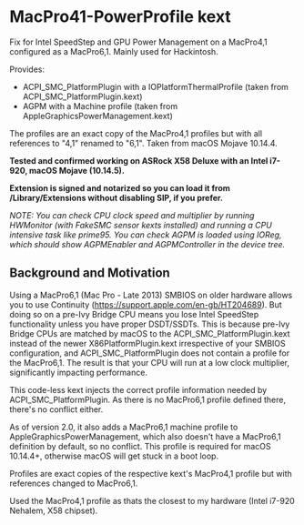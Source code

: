 # MacPro41-PowerProfile kext

Fix for Intel SpeedStep and GPU Power Management on a MacPro4,1 configured as a MacPro6,1. Mainly used for Hackintosh.

Provides:
- ACPI_SMC_PlatformPlugin with a IOPlatformThermalProfile (taken from ACPI_SMC_PlatformPlugin.kext)
- AGPM with a Machine profile (taken from AppleGraphicsPowerManagement.kext)

The profiles are an exact copy of the MacPro4,1 profiles but with all references to "4,1" renamed to "6,1". Taken from macOS Mojave 10.14.4.

**Tested and confirmed working on ASRock X58 Deluxe with an Intel i7-920, macOS Mojave (10.14.5).**

**Extension is signed and notarized so you can load it from /Library/Extensions without disabling SIP, if you prefer.**

*NOTE: You can check CPU clock speed and multiplier by running HWMonitor (with FakeSMC sensor kexts installed) and running a CPU intensive task like prime95. You can check AGPM is loaded using IOReg, which should show AGPMEnabler and AGPMController in the device tree.*

## Background and Motivation
Using a MacPro6,1 (Mac Pro - Late 2013) SMBIOS on older hardware allows you to use Continuity (https://support.apple.com/en-gb/HT204689). But doing so on a pre-Ivy Bridge CPU means you lose Intel SpeedStep functionality unless you have proper DSDT/SSDTs. This is because pre-Ivy Bridge CPUs are matched by macOS to the ACPI_SMC_PlatformPlugin.kext instead of the newer X86PlatformPlugin.kext irrespective of your SMBIOS configuration, and ACPI_SMC_PlatformPlugin does not contain a profile for the MacPro6,1. The result is that your CPU will run at a low clock multiplier, significantly impacting performance.

This code-less kext injects the correct profile information needed by ACPI_SMC_PlatformPlugin. As there is no MacPro6,1 profile defined there, there's no conflict either.

As of version 2.0, it also adds a MacPro6,1 machine profile to AppleGraphicsPowerManagement, which also doesn't have a MacPro6,1 definition by default, so no conflict. This profile is required for macOS 10.14.4+, otherwise macOS will get stuck in a boot loop.

Profiles are exact copies of the respective kext's MacPro4,1 profile but with references changed to MacPro6,1.

Used the MacPro4,1 profile as thats the closest to my hardware (Intel  i7-920 Nehalem, X58 chipset).
